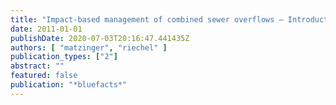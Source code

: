 ```yaml
---
title: "Impact-based management of combined sewer overflows – Introduction to a flexible planning instrument"
date: 2011-01-01
publishDate: 2020-07-03T20:16:47.441435Z
authors: [ "matzinger", "riechel" ]
publication_types: ["2"]
abstract: ""
featured: false
publication: "*bluefacts*"
---
```



